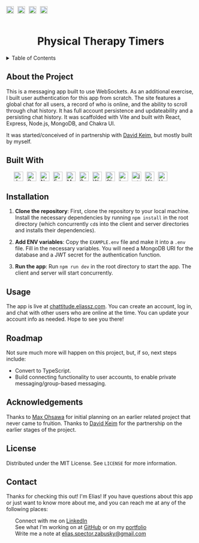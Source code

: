 <div style="display: flex; align-items: center; gap: 10px;">
  <a href="https://opensource.org/licenses/MIT">
    <img src="https://img.shields.io/badge/License-MIT-yellow.svg" alt="License: MIT" height="20">
  </a>
  <a href="https://github.com/ColdWeatherBoyy/chattitude/graphs/contributors">
    <img src="https://img.shields.io/github/contributors/ColdWeatherBoyy/chattitude.svg?style=for-the-badge" alt="Contributors" height="20">
  </a>
  <a href="https://github.com/ColdWeatherBoyy/chattitude">
      <img src="https://img.shields.io/badge/GitHub-Repo-0D968B?logo=github" alt="Repo Link" height="20">
  </a>
  <a href="https://physicaltherapytimers.eliassz.com">
      <img src="https://img.shields.io/badge/Live-Site-2F4858" alt="Live Site Link" height="20">
  </a>
</div>
<br />
<div style="text-align:center">
  <h1>Physical Therapy Timers</h1>
</div>

<details>
  <summary>Table of Contents</summary>
  <ol>
    <li><a href="#about-the-project">About The Project</a>
    <li><a href="#built-with">Built With</a></li>
    <li><a href="#installation">Installation</a></li>
    <li><a href="#usage">Usage</a></li>
    <li><a href="#acknowledgments">Acknowledgments</a></li>
    <li><a href="#roadmap">Roadmap</a></li>
    <li><a href="#license">License</a></li>
    <li><a href="#contact">Contact</a></li>
  </ol>
</details>

## About the Project

This is a messaging app built to use WebSockets. As an additional exercise, I built user authentication for this app from scratch. The site features a global chat for all users, a record of who is online, and the ability to scroll through chat history. It has full account persistence and updateability and a persisting chat history. It was scaffolded with Vite and built with React, Express, Node.js, MongoDB, and Chakra UI.

It was started/conceived of in partnership with [David Keim](https://github.com/keimdm), but mostly built by myself.

## Built With

<div style="display: flex; align-items: center; gap: 10px; flex-wrap: wrap; padding-left: 20px;">
  <img src="https://img.shields.io/badge/JavaScript-F7DF1E?style=for-the-badge&logo=javascript&logoColor=black" alt="JavaScript" height="25">
  <img src="https://img.shields.io/badge/React-20232A?style=for-the-badge&logo=react&logoColor=61DAFB" alt="React" height="25">
  <img src="https://img.shields.io/badge/Node.js-43853D?style=for-the-badge&logo=node.js&logoColor=white" alt="Node.js" height="25">
  <img src="https://img.shields.io/badge/Express.js-000000?style=for-the-badge&logo=express&logoColor=white" alt="Express.js" height="25">
  <img src="https://img.shields.io/badge/MongoDB-4EA94B?style=for-the-badge&logo=mongodb&logoColor=white" alt="MongoDB" height="25">
  <img src="https://img.shields.io/badge/React–Use–Websocket-blue?style=for-the-badge" alt="React Use Websockets" height="25"/>
  <img src="https://img.shields.io/badge/WS-Websockets-blue?style=for-the-badge" alt="WS" height="25"/>
  <img src="https://img.shields.io/badge/Chakra%20UI-319795?style=for-the-badge&logo=chakra-ui&logoColor=white" alt="Chakra UI" height="25">
  <img src="https://img.shields.io/badge/bcrypt-%23FFCA28.svg?style=for-the-badge&logo=bcrypt&logoColor=white" alt="bcrypt" height="25">
  <img src="https://img.shields.io/badge/jwt-%23000000.svg?style=for-the-badge&logo=json-web-tokens&logoColor=white" alt="jwt" height="25">
  <img src="https://img.shields.io/badge/Vite-000000?style=for-the-badge&logo=vite&logoColor=white" alt="Vite" height="25"> 
  <img src="https://img.shields.io/badge/Heroku-430098?style=for-the-badge&logo=heroku&logoColor=white" alt="Heroku" height="25">

</div>

## Installation

1. **Clone the repository**: First, clone the repository to your local machine. Install the necessary dependencies by running `npm install` in the root directory (which concurrently `cd`s into the client and server directories and installs their dependencies).

2. **Add ENV variables**: Copy the `EXAMPLE.env` file and make it into a `.env` file. Fill in the necessary variables. You will need a MongoDB URI for the database and a JWT secret for the authentication function.

3. **Run the app**: Run `npm run dev` in the root directory to start the app. The client and server will start concurrently.

## Usage

The app is live at [chattitude.eliassz.com](https://chattitude.eliassz.com). You can create an account, log in, and chat with other users who are online at the time. You can update your account info as needed. Hope to see you there!

## Roadmap

Not sure much more will happen on this project, but, if so, next steps include:

- Convert to TypeScript.
- Build connecting functionality to user accounts, to enable private messaging/group-based messaging.

## Acknowledgements

Thanks to [Max Ohsawa](https://github.com/maxohsawa) for initial planning on an earlier related project that never came to fruition. Thanks to [David Keim](https:github.com/dmkeim) for the partnership on the earlier stages of the project.

## License

Distributed under the MIT License. See `LICENSE` for more information.

## Contact

<div>
Thanks for checking this out! I'm Elias! If you have questions about this app or just want to know more about me, and you can reach me at any of the following places:
<ul style="list-style: none">
<li>Connect with me on <a href="https://www.linkedin.com/in/elias-sz/">LinkedIn</a></li>
<li>See what I'm working on at <a href="https://www.github.com/ColdWeatherBoyy">GitHub</a> or on my <a href="https://www.eliassz.com">portfolio</a></li>
<li>Write me a note at <a href="mailto:elias.spector.zabusky@gmail.com">elias.spector.zabusky@gmail.com</a></li>
</div>
